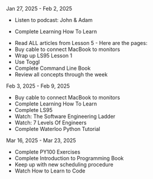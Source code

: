 Jan 27, 2025 - Feb 2, 2025
- Listen to podcast: John & Adam
* Complete Learning How To Learn 
- Read ALL articles from Lesson 5 - Here are the pages:
- Buy cable to connect MacBook to monitors
- Wrap up LS95 Lesson 1
- Use Toggl
- Complete Command Line Book
- Review all concepts through the week

Feb 3, 2025 - Feb 9, 2025
- Buy cable to connect MacBook to monitors
- Complete Learning How To Learn 
- Complete LS95
- Watch: The Software Engineering Ladder
- Watch: 7 Levels Of Engineers 
- Complete Waterloo Python Tutorial

Mar 16, 2025 - Mar 23, 2025
- Complete PY100 Exercises
- Complete Introduction to Programming Book
- Keep up with new scheduling procedure
- Watch How to Learn to Code 